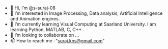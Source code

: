 - 👋 Hi, I’m @s-suraj-08
- 👀 I’m interested in Image Processing, Data analysis, Artificial Intelligence and Animation engines.
- 🌱 I’m currently learning Visual Computing at Saarland University. I am learning Python, MATLAB, C, C++
- 💞️ I’m looking to collaborate on ...
- 📫 How to reach me -"suraj.kns@gmail.com"

<!---
s-suraj-08/s-suraj-08 is a ✨ special ✨ repository because its `README.md` (this file) appears on your GitHub profile.
You can click the Preview link to take a look at your changes.
--->
